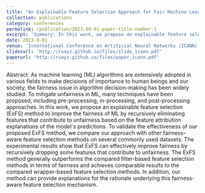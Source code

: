 ```yaml
---
title: "An Explainable Feature Selection Approach for Fair Machine Learning"
collection: publications
category: conferences
permalink: /publication/2023-09-01-paper-title-number-1
excerpt: 'Summary: In this work, we propose an explainable feature selection (ExFS) method to improve the fairness of ML by recursively eliminating features that contribute to unfairness based on the feature attribution explanations (FAE) of the model’s predictions.'
date: 2023-9-01
venue: 'International Conference on Artificial Neural Networks (ICANN)'
slidesurl: 'http://ruayz.github.io/files/slide_icann.pdf'
paperurl: 'http://ruayz.github.io/files/paper_icann.pdf'
---
```


Abstract: As machine learning (ML) algorithms are extensively adopted in various fields to make decisions of importance to human beings and our society, the fairness issue in algorithm decision-making has been widely studied. To mitigate unfairness in ML, many techniques have been proposed, including pre-processing, in-processing, and post-processing approaches. In this work, we propose an explainable feature selection (ExFS) method to improve the fairness of ML by recursively eliminating features that contribute to unfairness based on the feature attribution explanations of the model's predictions. To validate the effectiveness of our proposed ExFS method, we compare our approach with other fairness-aware feature selection methods on several commonly used datasets. The experimental results show that ExFS can effectively improve fairness by recursively dropping some features that contribute to unfairness. The ExFS method generally outperforms the compared filter-based feature selection methods in terms of fairness and achieves comparable results to the compared wrapper-based feature selection methods. In addition, our method can provide explanations for the rationale underlying this fairness-aware feature selection mechanism.  
